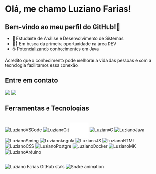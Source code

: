# Olá, me chamo Luziano Farias!
## Bem-vindo ao meu perfil do GitHub!👋


- 📗 Estudante de Análise e Desenvolvimento de Sistemas
- 🙆‍♂️ Em busca da primeira oportunidade na área DEV
- ☕ Potencializando conhecimentos em Java

Acredito que o conhecimento pode melhorar a vida das pessoas e com a tecnologia facilitamos essa conexão.

## Entre em contato

<div>
<a href = "mailto:luzianofarias23@gmail.com"><img src="https://img.shields.io/badge/Gmail-D14836?style=for-the-badge&logo=gmail&logoColor=white" target="_blank"></a>
<a href="www.linkedin.com/in/luziano-farias" target="_blank"><img src="https://img.shields.io/badge/-LinkedIn-%230077B5?style=for-the-badge&logo=linkedin&logoColor=white" target="_blank"></a>   
</div>


## Ferramentas e Tecnologias

<div style="display: inline_block"><br>
  
  <img align="center" alt="LuzianoVSCode" height="50" width="60" src="https://cdn.jsdelivr.net/gh/devicons/devicon/icons/vscode/vscode-original-wordmark.svg">
  <img align="center" alt="LuzianoGit" height="50" width="60" src="https://cdn.jsdelivr.net/gh/devicons/devicon/icons/git/git-original.svg">
  <img align="center" alt="LuzianoGitHub" height="50" width="60" src="https://raw.githubusercontent.com/tissyane/tissyane/main/GitHub-LightIcon.png">
  <img align="center" alt="LuzianoC" height="50" width="60" src="https://cdn.jsdelivr.net/gh/devicons/devicon/icons/c/c-original.svg">
  <img align="center" alt="LuzianoJava" height="50" width="60" src="https://cdn.jsdelivr.net/gh/devicons/devicon/icons/java/java-original.svg">
  <img align="center" alt="LuzianoSpring" height="50" width="60" src="https://cdn.jsdelivr.net/gh/devicons/devicon/icons/spring/spring-original.svg">
  <img align="center" alt="LuzianoAngula" height="50" width="60" src="https://cdn.jsdelivr.net/gh/devicons/devicon/icons/angularjs/angularjs-original.svg">
  <img align="center" alt="LuzianoJS" height="50" width="60" src="https://cdn.jsdelivr.net/gh/devicons/devicon/icons/javascript/javascript-original.svg">
  <img align="center" alt="LuzianoHTML" height="50" width="60" src="https://cdn.jsdelivr.net/gh/devicons/devicon/icons/html5/html5-original.svg">
  <img align="center" alt="LuzianoCSS" height="50" width="60" src="https://cdn.jsdelivr.net/gh/devicons/devicon/icons/css3/css3-original.svg">
  <img align="center" alt="LuzianoPostgre" height="50" width="60" src="https://cdn.jsdelivr.net/gh/devicons/devicon/icons/postgresql/postgresql-original.svg">
  <img align="center" alt="LuzianoDocker" height="50" width="60" src="https://cdn.jsdelivr.net/gh/devicons/devicon/icons/docker/docker-original.svg">
  <img align="center" alt="LuzianoMK" height="50" width="60" src="https://cdn.jsdelivr.net/gh/devicons/devicon/icons/markdown/markdown-original.svg">
  <img align="center" alt="LuzianoArduino" height="50" width="60" src="https://cdn.jsdelivr.net/gh/devicons/devicon/icons/arduino/arduino-original-wordmark.svg">

</div>
<br>

![Luziano Farias GitHub stats](https://github-readme-stats.vercel.app/api?username=LuzianoFarias&show_icons=true&theme=merko)
![Snake animation](https://github.com/LuzianoFarias/LuzianoFarias/blob/output/github-contribution-grid-snake.svg)

